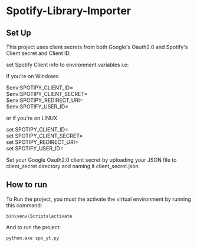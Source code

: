# Spotify-Library-Importer

## Set Up

This project uses client secrets from both Google's Oauth2.0 and Spotify's Client secret and Client ID.

set Spotify Client info to environment variables i.e:

If you're on Windows:

$env:SPOTIPY_CLIENT_ID=  
$env:SPOTIPY_CLIENT_SECRET=  
$env:SPOTIPY_REDIRECT_URI=  
$env:SPOTIFY_USER_ID=  

or if you're on LINUX

set SPOTIPY_CLIENT_ID=  
set SPOTIPY_CLIENT_SECRET=  
set SPOTIPY_REDIRECT_URI=  
set SPOTIFY_USER_ID=  


Set your Google Oauth2.0 client secret by uploading your JSON file to client_secret directory and naming it client_secret.json  

## How to run  

To Run the project, you must the activate the virtual environment by running this command:  

```
bin\venv\Scripts\activate  
```

And to run the project:  

```
python.exe spo_yt.py  
```

